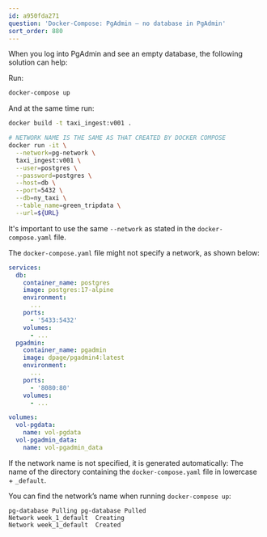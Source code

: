 ```yaml
---
id: a950fda271
question: 'Docker-Compose: PgAdmin – no database in PgAdmin'
sort_order: 880
---
```


When you log into PgAdmin and see an empty database, the following solution can help:

Run:
   
```bash
docker-compose up
```

And at the same time run:

```bash
docker build -t taxi_ingest:v001 .

# NETWORK NAME IS THE SAME AS THAT CREATED BY DOCKER COMPOSE
docker run -it \
  --network=pg-network \
  taxi_ingest:v001 \
  --user=postgres \
  --password=postgres \
  --host=db \
  --port=5432 \
  --db=ny_taxi \
  --table_name=green_tripdata \
  --url=${URL}
```

It's important to use the same `--network` as stated in the `docker-compose.yaml` file.

The `docker-compose.yaml` file might not specify a network, as shown below:

```yaml
services:
  db:
    container_name: postgres
    image: postgres:17-alpine
    environment:
      ...
    ports:
      - '5433:5432'
    volumes:
      - ...
  pgadmin:
    container_name: pgadmin
    image: dpage/pgadmin4:latest
    environment:
      ...
    ports:
      - '8080:80'
    volumes:
      - ...

volumes:
  vol-pgdata:
    name: vol-pgdata
  vol-pgadmin_data:
    name: vol-pgadmin_data
```

If the network name is not specified, it is generated automatically: The name of the directory containing the `docker-compose.yaml` file in lowercase + `_default`.

You can find the network’s name when running `docker-compose up`:

```
pg-database Pulling pg-database Pulled 
Network week_1_default  Creating
Network week_1_default  Created
```